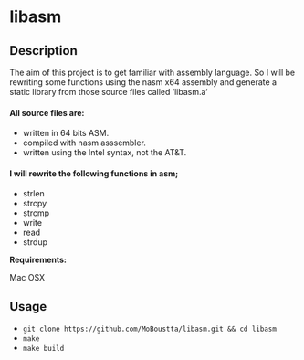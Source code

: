 # libasm

## Description

The aim of this project is to get familiar with assembly language. So I will be rewriting some functions using the nasm x64 assembly and generate a static
library from those source files called ‘libasm.a‘

#### All source files are:

* written in 64 bits ASM.
* compiled with nasm asssembler.
* written using the Intel syntax, not the AT&T.

#### I will rewrite the following functions in asm;

* strlen
* strcpy
* strcmp
* write
* read
* strdup

**Requirements:**

Mac OSX

## Usage

* `git clone https://github.com/MoBoustta/libasm.git && cd libasm`
* `make`
* `make build`
